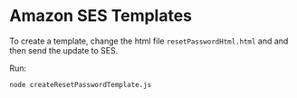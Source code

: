 # Amazon SES Templates

To create a template, change the html file `resetPasswordHtml.html` and
and then send the update to SES.

Run:

```shell script
node createResetPasswordTemplate.js
```
